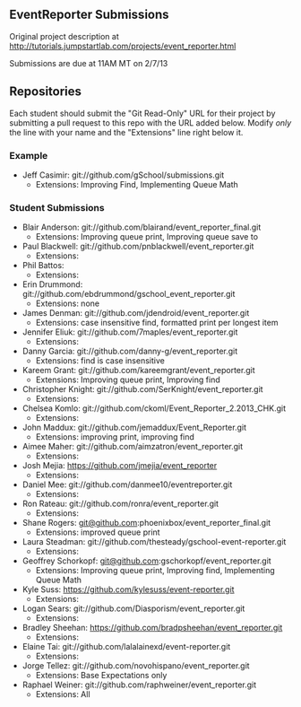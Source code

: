 ## EventReporter Submissions

Original project description at http://tutorials.jumpstartlab.com/projects/event_reporter.html

Submissions are due at 11AM MT on 2/7/13

## Repositories

Each student should submit the "Git Read-Only" URL for their project by submitting a pull request to this repo with the URL added below. Modify *only* the line with your name and the "Extensions" line right below it.

### Example

* Jeff Casimir: git://github.com/gSchool/submissions.git
  * Extensions: Improving Find, Implementing Queue Math

### Student Submissions

* Blair Anderson: git://github.com/blairand/event_reporter_final.git
  * Extensions: Improving queue print, Improving queue save to
* Paul Blackwell: git://github.com/pnblackwell/event_reporter.git
  * Extensions: 
* Phil Battos: 
  * Extensions: 
* Erin Drummond: git://github.com/ebdrummond/gschool_event_reporter.git
  * Extensions: none
* James Denman: git://github.com/jdendroid/event_reporter.git
  * Extensions: case insensitive find, formatted print per longest item
* Jennifer Eliuk: git://github.com/7maples/event_reporter.git
  * Extensions: 
* Danny Garcia: git://github.com/danny-g/event_reporter.git
  * Extensions: find is case insensitive
* Kareem Grant: git://github.com/kareemgrant/event_reporter.git
  * Extensions: Improving queue print, Improving find
* Christopher Knight: git://github.com/SerKnight/event_reporter.git
  * Extensions: 
* Chelsea Komlo: git://github.com/ckoml/Event_Reporter_2.2013_CHK.git
  * Extensions: 
* John Maddux: git://github.com/jemaddux/Event_Reporter.git
  * Extensions: improving print, improving find 
* Aimee Maher: git://github.com/aimzatron/event_reporter.git
  * Extensions: 
* Josh Mejia: https://github.com/jmejia/event_reporter
  * Extensions: 
* Daniel Mee: git://github.com/danmee10/eventreporter.git
  * Extensions: 
* Ron Rateau: git://github.com/ronra/event_reporter.git
  * Extensions: 
* Shane Rogers: git@github.com:phoenixbox/event_reporter_final.git
  * Extensions: improved queue print
* Laura Steadman: git://github.com/thesteady/gschool-event-reporter.git
  * Extensions: 
* Geoffrey Schorkopf: git@github.com:gschorkopf/event_reporter.git
  * Extensions: Improving queue print, Improving find, Implementing Queue Math
* Kyle Suss: https://github.com/kylesuss/event-reporter.git
  * Extensions: 
* Logan Sears: git://github.com/Diasporism/event_reporter.git 
  * Extensions: 
* Bradley Sheehan: https://github.com/bradpsheehan/event_reporter.git
  * Extensions: 
* Elaine Tai: git://github.com/lalalainexd/event-reporter.git
  * Extensions: 
* Jorge Tellez: git://github.com/novohispano/event_reporter.git
  * Extensions: Base Expectations only
* Raphael Weiner: git://github.com/raphweiner/event_reporter.git
  * Extensions: All
